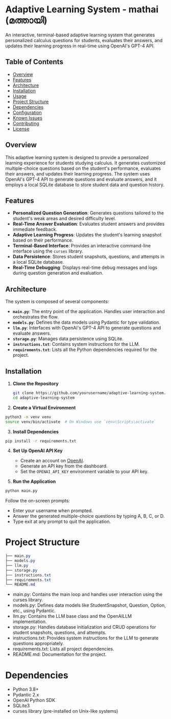 #  Adaptive Learning System - mathai (മത്തായി)

An interactive, terminal-based adaptive learning system that generates personalized calculus questions for students, evaluates their answers, and updates their learning progress in real-time using OpenAI's GPT-4 API.

## Table of Contents

- [Overview](#overview)
- [Features](#features)
- [Architecture](#architecture)
- [Installation](#installation)
- [Usage](#usage)
- [Project Structure](#project-structure)
- [Dependencies](#dependencies)
- [Configuration](#configuration)
- [Known Issues](#known-issues)
- [Contributing](#contributing)
- [License](#license)

## Overview

This adaptive learning system is designed to provide a personalized learning experience for students studying calculus. It generates customized multiple-choice questions based on the student's performance, evaluates their answers, and updates their learning progress. The system uses OpenAI's GPT-4 API to generate questions and evaluate answers, and it employs a local SQLite database to store student data and question history.

## Features

- **Personalized Question Generation**: Generates questions tailored to the student's weak areas and desired difficulty level.
- **Real-Time Answer Evaluation**: Evaluates student answers and provides immediate feedback.
- **Adaptive Learning Progress**: Updates the student's learning snapshot based on their performance.
- **Terminal-Based Interface**: Provides an interactive command-line interface using the `curses` library.
- **Data Persistence**: Stores student snapshots, questions, and attempts in a local SQLite database.
- **Real-Time Debugging**: Displays real-time debug messages and logs during question generation and evaluation.

## Architecture

The system is composed of several components:

- **`main.py`**: The entry point of the application. Handles user interaction and orchestrates the flow.
- **`models.py`**: Defines the data models using Pydantic for type validation.
- **`llm.py`**: Interfaces with OpenAI's GPT-4 API to generate questions and evaluate answers.
- **`storage.py`**: Manages data persistence using SQLite.
- **`instructions.txt`**: Contains system instructions for the LLM.
- **`requirements.txt`**: Lists all the Python dependencies required for the project.

## Installation

1. **Clone the Repository**

   ```bash
   git clone https://github.com/yourusername/adaptive-learning-system.git
   cd adaptive-learning-system

2. **Create a Virtual Environment**

```bash
python3 -m venv venv
source venv/bin/activate  # On Windows use `venv\Scripts\activate`

```

3. **Install Dependencies**

```bash
pip install -r requirements.txt
```

4. **Set Up OpenAI API Key**

   - Create an account on [OpenAI](https://platform.openai.com/signup).
   - Generate an API key from the dashboard.
   - Set the `OPENAI_API_KEY` environment variable to your API key.

5. **Run the Application**

```bash
python main.py
```

Follow the on-screen prompts:

* Enter your username when prompted.
* Answer the generated multiple-choice questions by typing A, B, C, or D.
* Type exit at any prompt to quit the application.

# Project Structure
```css
├── main.py
├── models.py
├── llm.py
├── storage.py
├── instructions.txt
├── requirements.txt
└── README.md

```

* main.py: Contains the main loop and handles user interaction using the curses library.
* models.py: Defines data models like StudentSnapshot, Question, Option, etc., using Pydantic.
* llm.py: Contains the LLM base class and the OpenAILLM implementation.
* storage.py: Handles database initialization and CRUD operations for student snapshots, questions, and attempts.
* instructions.txt: Provides system instructions for the LLM to generate questions appropriately.
* requirements.txt: Lists all project dependencies.
* README.md: Documentation for the project.

# Dependencies

* Python 3.8+
* Pydantic 2.x
* OpenAI Python SDK
* SQLite3
* curses library (pre-installed on Unix-like systems)

